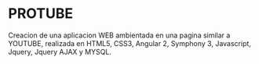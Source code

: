 # PROTUBE
Creacion de una aplicacion WEB ambientada en una pagina similar a YOUTUBE, realizada en HTML5, CSS3, Angular 2, Symphony 3, Javascript, Jquery, Jquery AJAX y MYSQL.
